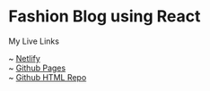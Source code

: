 # Fashion Blog using React

<p>My Live Links<p>
  
 ~ <a href="https://riverxdiamant-react-fashion-blog.netlify.app/">Netlify</a>
 <br />
 ~ <a href="https://riverxdiamant.github.io/fashion-blog-html/">Github Pages</a>
 <br/>
 ~ <a href="https://github.com/RiverXDiamant/fashion-blog-html">Github HTML Repo</a>
